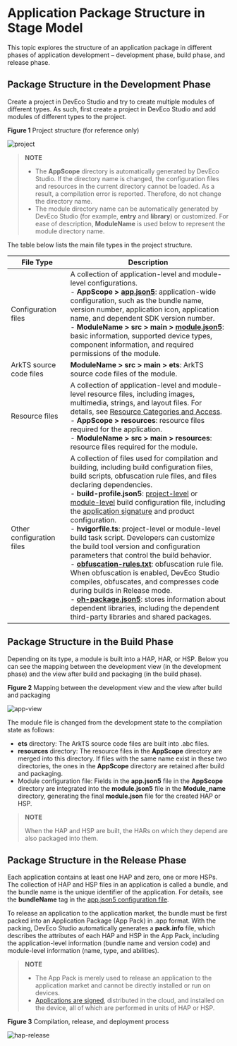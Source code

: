 # Application Package Structure in Stage Model

This topic explores the structure of an application package in different phases of application development – development phase, build phase, and release phase.

## Package Structure in the Development Phase
Create a project in DevEco Studio and try to create multiple modules of different types. As such, first create a project in DevEco Studio and add modules of different types to the project.

**Figure 1** Project structure (for reference only)

![project](figures/project.png)

> **NOTE**
>
> - The **AppScope** directory is automatically generated by DevEco Studio. If the directory name is changed, the configuration files and resources in the current directory cannot be loaded. As a result, a compilation error is reported. Therefore, do not change the directory name.
> - The module directory name can be automatically generated by DevEco Studio (for example, **entry** and **library**) or customized. For ease of description, **ModuleName** is used below to represent the module directory name.

The table below lists the main file types in the project structure.

| File Type| Description|
| -------- | -------- |
| Configuration files| A collection of application-level and module-level configurations.<br> - **AppScope &gt; [app.json5](app-configuration-file.md)**: application-wide configuration, such as the bundle name, version number, application icon, application name, and dependent SDK version number.<br> - **ModuleName &gt; src &gt; main &gt; [module.json5](module-configuration-file.md)**: basic information, supported device types, component information, and required permissions of the module.|
| ArkTS source code files| **ModuleName &gt; src &gt; main &gt; ets**: ArkTS source code files of the module.|
| Resource files| A collection of application-level and module-level resource files, including images, multimedia, strings, and layout files. For details, see [Resource Categories and Access](resource-categories-and-access.md).<br> - **AppScope &gt; resources**: resource files required for the application.<br> - **ModuleName &gt; src &gt; main &gt; resources**: resource files required for the module.|
| Other configuration files| A collection of files used for compilation and building, including build configuration files, build scripts, obfuscation rule files, and files declaring dependencies.<br> - **build-profile.json5**: [project-level](https://developer.huawei.com/consumer/en/doc/harmonyos-guides/ide-hvigor-build-profile-app) or [module-level](https://developer.huawei.com/consumer/en/doc/harmonyos-guides/ide-hvigor-build-profile) build configuration file, including the [application signature](https://developer.huawei.com/consumer/en/doc/harmonyos-guides/ide-signing) and product configuration.<br> - **hvigorfile.ts**: project-level or module-level build task script. Developers can customize the build tool version and configuration parameters that control the build behavior.<br> - **[obfuscation-rules.txt](https://developer.huawei.com/consumer/cn/doc/harmonyos-guides/ide-build-obfuscation#section760533133313)**: obfuscation rule file. When obfuscation is enabled, DevEco Studio compiles, obfuscates, and compresses code during builds in Release mode.<br> - **[oh-package.json5](https://developer.huawei.com/consumer/cn/doc/harmonyos-guides/ide-oh-package-json5)**: stores information about dependent libraries, including the dependent third-party libraries and shared packages.|


## Package Structure in the Build Phase
Depending on its type, a module is built into a HAP, HAR, or HSP. Below you can see the mapping between the development view (in the development phase) and the view after build and packaging (in the build phase).

**Figure 2** Mapping between the development view and the view after build and packaging

![app-view](figures/app-view.png)

The module file is changed from the development state to the compilation state as follows:
- **ets** directory: The ArkTS source code files are built into .abc files.
- **resources** directory: The resource files in the **AppScope** directory are merged into this directory. If files with the same name exist in these two directories, the ones in the **AppScope** directory are retained after build and packaging.
- Module configuration file: Fields in the **app.json5** file in the **AppScope** directory are integrated into the **module.json5** file in the **Module_name** directory, generating the final **module.json** file for the created HAP or HSP.

> **NOTE**
>
> When the HAP and HSP are built, the HARs on which they depend are also packaged into them.

## Package Structure in the Release Phase

Each application contains at least one HAP and zero, one or more HSPs. The collection of HAP and HSP files in an application is called a bundle, and the bundle name is the unique identifier of the application. For details, see the **bundleName** tag in the [app.json5 configuration file](app-configuration-file.md).

To release an application to the application market, the bundle must be first packed into an Application Package (App Pack) in .app format. With the packing, DevEco Studio automatically generates a **pack.info** file, which describes the attributes of each HAP and HSP in the App Pack, including the application-level information (bundle name and version code) and module-level information (name, type, and abilities).

> **NOTE**
>
> - The App Pack is merely used to release an application to the application market and cannot be directly installed or run on devices.
> - [Applications are signed](https://developer.huawei.com/consumer/en/doc/harmonyos-guides/ide-signing), distributed in the cloud, and installed on the device, all of which are performed in units of HAP or HSP.

**Figure 3** Compilation, release, and deployment process

![hap-release](figures/hap-release.png)
